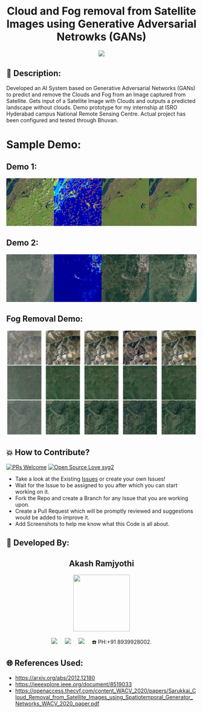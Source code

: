 <h1 align="center">Cloud and Fog removal from Satellite Images using Generative Adversarial Netrowks (GANs)</h1>

<p align="center">
<img src="https://user-images.githubusercontent.com/54114888/126111452-2023cf52-d7bb-4eab-aab4-42f4d583e3f5.png" width="" height="">
</p>

## 📜 Description:
Developed an AI System based on Generative Adversarial Networks (GANs) to predict and remove the Clouds and Fog from an Image captured from Satellite. Gets input of a Satellite Image with Clouds and outputs a predicted landscape without clouds. Demo prototype for my internship at ISRO Hyderabad campus National Remote Sensing Centre. Actual project has been configured and tested through Bhuvan.

# Sample Demo:
## Demo 1:
<div align="center"><img src="./readme_images/test_0000.png"></div>

## Demo 2:
<div align="center"><img src="./readme_images/test_0026.png"></div>

## Fog Removal Demo:
<div align="center"><img src="./readme_images/rice1_result.png"></div>

## 💥 How to Contribute?

[![PRs Welcome](https://img.shields.io/badge/PRs-welcome-brightgreen.svg?style=flat-square)](http://makeapullrequest.com)
[![Open Source Love svg2](https://badges.frapsoft.com/os/v2/open-source.svg?v=103)](https://github.com/ellerbrock/open-source-badges/) 

- Take a look at the Existing [Issues](https://github.com/Akash-Ramjyothi/Cloud-Removal-with-GAN-Satellite-Image-Processing/issues) or create your own Issues!
- Wait for the Issue to be assigned to you after which you can start working on it.
- Fork the Repo and create a Branch for any Issue that you are working upon.
- Create a Pull Request which will be promptly reviewed and suggestions would be added to improve it.
- Add Screenshots to help me know what this Code is all about.

## 👦 Developed By:
<h2 align="center">Akash Ramjyothi</h2>
<p align="center">
  <a href="https://github.com/Akash-Ramjyothi"><img src="https://avatars.githubusercontent.com/u/54114888?v=4" width=150px height=150px /></a> 
    
<p align="center">
  <a target="_blank"href="https://www.linkedin.com/in/akash-ramjyothi/"><img src="https://img.shields.io/badge/linkedin-%230077B5.svg?&style=for-the-badge&logo=linkedin&logoColor=white" /></a>&nbsp;&nbsp;&nbsp;&nbsp;
  <a href="mailto:akash.ramjyothi@gmail.com?subject=Hello%20Akash,%20From%20Github"><img src="https://img.shields.io/badge/gmail-%23D14836.svg?&style=for-the-badge&logo=gmail&logoColor=white" /></a>&nbsp;&nbsp;&nbsp;&nbsp;
  <a href="https://www.instagram.com/akash.ramjyothi/"><img src="https://img.shields.io/badge/instagram-%23D14836.svg?&style=for-the-badge&logo=instagram&logoColor=pink" /></a>&nbsp;&nbsp;&nbsp;&nbsp;
  ☎️ PH:+91 8939928002.
</p>

## 🌐 References Used:
- https://arxiv.org/abs/2012.12180
- https://ieeexplore.ieee.org/document/8519033
- https://openaccess.thecvf.com/content_WACV_2020/papers/Sarukkai_Cloud_Removal_from_Satellite_Images_using_Spatiotemporal_Generator_Networks_WACV_2020_paper.pdf
